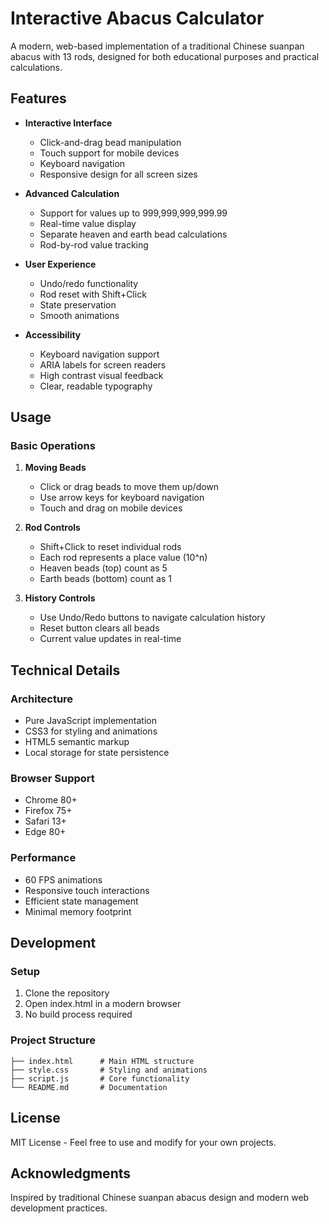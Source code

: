 # Interactive Abacus Calculator

A modern, web-based implementation of a traditional Chinese suanpan abacus with 13 rods, designed for both educational purposes and practical calculations.

## Features

- **Interactive Interface**
  - Click-and-drag bead manipulation
  - Touch support for mobile devices
  - Keyboard navigation
  - Responsive design for all screen sizes

- **Advanced Calculation**
  - Support for values up to 999,999,999,999.99
  - Real-time value display
  - Separate heaven and earth bead calculations
  - Rod-by-rod value tracking

- **User Experience**
  - Undo/redo functionality
  - Rod reset with Shift+Click
  - State preservation
  - Smooth animations

- **Accessibility**
  - Keyboard navigation support
  - ARIA labels for screen readers
  - High contrast visual feedback
  - Clear, readable typography

## Usage

### Basic Operations
1. **Moving Beads**
   - Click or drag beads to move them up/down
   - Use arrow keys for keyboard navigation
   - Touch and drag on mobile devices

2. **Rod Controls**
   - Shift+Click to reset individual rods
   - Each rod represents a place value (10^n)
   - Heaven beads (top) count as 5
   - Earth beads (bottom) count as 1

3. **History Controls**
   - Use Undo/Redo buttons to navigate calculation history
   - Reset button clears all beads
   - Current value updates in real-time

## Technical Details

### Architecture
- Pure JavaScript implementation
- CSS3 for styling and animations
- HTML5 semantic markup
- Local storage for state persistence

### Browser Support
- Chrome 80+
- Firefox 75+
- Safari 13+
- Edge 80+

### Performance
- 60 FPS animations
- Responsive touch interactions
- Efficient state management
- Minimal memory footprint

## Development

### Setup
1. Clone the repository
2. Open index.html in a modern browser
3. No build process required

### Project Structure
```
├── index.html      # Main HTML structure
├── style.css       # Styling and animations
├── script.js       # Core functionality
└── README.md       # Documentation
```

## License

MIT License - Feel free to use and modify for your own projects.

## Acknowledgments

Inspired by traditional Chinese suanpan abacus design and modern web development practices.